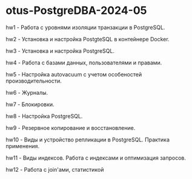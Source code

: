 # otus-PostgreDBA-2024-05

hw1 - Работа с уровнями изоляции транзакции в PostgreSQL.

hw2 - Установка и настройка PostgteSQL в контейнере Docker.

hw3 - Установка и настройка PostgreSQL.

hw4 - Работа с базами данных, пользователями и правами.

hw5 - Настройка autovacuum с учетом особеностей производительности.

hw6 - Журналы.

hw7 - Блокировки.

hw8 - Настройка PostgreSQL.

hw9 - Резервное копирование и восстановление.

hw10 - Виды и устройство репликации в PostgreSQL. Практика применения.

hw11 - Виды индексов. Работа с индексами и оптимизация запросов.

hw12 - Работа с join'ами, статистикой

